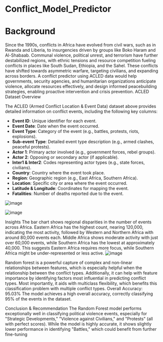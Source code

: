 # Conflict_Model_Predictor
# Background 
Since the 1990s, conflicts in Africa have evolved from civil wars, such as in Rwanda and Liberia, to insurgencies driven by groups like Boko Haram and Al-Shabaab. Communal violence, political unrest, and terrorism have further destabilized regions, with ethnic tensions and resource competition fueling conflicts in places like South Sudan, Ethiopia, and the Sahel. These conflicts have shifted towards asymmetric warfare, targeting civilians, and expanding across borders. A conflict predictor using ACLED data would help governments, security agencies, and humanitarian organizations anticipate violence, allocate resources effectively, and design informed peacebuilding strategies, enabling proactive intervention and crisis prevention.
ACLED Dataset Overview

The ACLED (Armed Conflict Location & Event Data) dataset above provides detailed information on conflict events, including the following key columns:

- **Event ID**: Unique identifier for each event.
- **Event Date**: Date when the event occurred.
- **Event Type**: Category of the event (e.g., battles, protests, riots, explosions).
- **Sub-event Type**: Detailed event type description (e.g., armed clashes, peaceful protests).
- **Actor 1**: Primary actor involved (e.g., government forces, rebel groups).
- **Actor 2**: Opposing or secondary actor (if applicable).
- **Inter1 & Inter2**: Codes representing actor types (e.g., state forces, civilians).
- **Country**: Country where the event took place.
- **Region**: Geographic region (e.g., East Africa, Southern Africa).
- **Location**: Specific city or area where the event occurred.
- **Latitude & Longitude**: Coordinates for mapping the event.
- **Fatalities**: Number of deaths reported due to the event.

![image](https://github.com/user-attachments/assets/6c78c215-e486-4ea4-b246-d63a98f52162)

![image](https://github.com/user-attachments/assets/51ffcbe0-8698-4da6-8dc2-efffe5a35e3a)

Insights
The bar chart shows regional disparities in the number of events across Africa. Eastern Africa has the highest count, nearing 120,000, indicating the most activity, followed by Western and Northern Africa with around 80,000 events each. Middle Africa shows moderate activity with just over 60,000 events, while Southern Africa has the lowest at approximately 40,000. This suggests Eastern Africa requires more focus, while Southern Africa might be under-represented or less active.
![image](https://github.com/user-attachments/assets/cd5e3409-32ee-4780-ae85-8badc0f9aedc)

Random forest is a powerful capture of complex and non-linear relationships between features, which is especially helpful when the relationship between the conflict types. Additionally, it can help with feature importance by identifying factors most influential in predicting conflict types. Most importantly, it aids with multiclass flexibility, which benefits this classification problem with multiple conflict types. Overall Accuracy: 95.03%
The model achieves a high overall accuracy, correctly classifying 95% of the events in the dataset.

Conclusion & Recommendation
The Random Forest model performs exceptionally well in classifying political violence events, especially for "Strategic Developments," "Violence against Civilians," and "Protests" (all with perfect scores). While the model is highly accurate, it shows slightly lower performance in identifying "Battles," which could benefit from further fine-tuning

